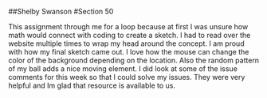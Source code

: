 ##Shelby Swanson
#Section 50

This assignment through me for a loop because at first I was unsure how math
would connect with coding to create a sketch. I had to read over the website multiple
times to wrap my head around the concept. I am proud with how my final sketch came out.
I love how the mouse can change the color of the background depending on the location. Also
the random pattern of my ball adds a nice moving element.
I did look at some of the issue comments for this week so that I could solve my issues. They were very helpful
and Im glad that resource is available to us. 
